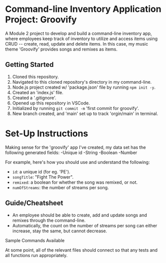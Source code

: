 # Command-line Inventory Application Project: Groovify

A Module 2 project to develop and build a command-line inventory app, where employees keep track of inventory to utilize and access items using CRUD -- create, read, update and delete items. In this case, my music theme 'Groovify' provides songs and remixes as items.

## Getting Started
1. Cloned this repository.
1. Navigated to this cloned repository's directory in my command-line.
1. Node.js project created w/ 'package.json' file by running `npm init -y`.
1. Created an 'index.js' file.
1. Created a '.gitignore'.
1. Opened up this repository in VSCode.
1. Initialized by running `git commit -m` 'first commit for groovify'.
1. New branch created, and 'main' set up to track 'orgin/main' in terminal.

# Set-Up Instructions
Making sense for the 'groovify' app I've created, my data set has the following generated fields:
-Unique id
-String
-Boolean
-Number

For example, here's how you should use and understand the following:
- `id`: a unique id (for eg. 'PE').
- `songTitle`: "Fight The Power".
- `remixed`: a boolean for whether the song was remixed, or not.
- `numOfStreams`: the number of streams per song.

## Guide/Cheatsheet

- An employee should be able to create, add and update songs and remixes through the command-line.
- Automatically, the count on the number of streams per song can either increase, stay the same, but cannot decrease.

Sample Commands Available

At some point, all of the relevant files should connect so that any tests and all functions run appropriately.